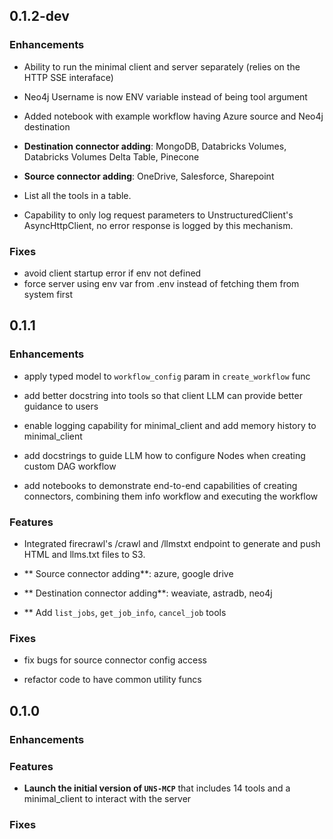 ## 0.1.2-dev

### Enhancements

- Ability to run the minimal client and server separately (relies on the HTTP SSE interaface)
- Neo4j Username is now ENV variable instead of being tool argument
- Added notebook with example workflow having Azure source and Neo4j destination

- **Destination connector adding**: MongoDB, Databricks Volumes, Databricks Volumes Delta Table, Pinecone

- **Source connector adding**: OneDrive, Salesforce, Sharepoint

- List all the tools in a table.

- Capability to only log request parameters to UnstructuredClient's AsyncHttpClient, no error response is logged by this mechanism.

### Fixes

- avoid client startup error if env not defined
- force server using env var from .env instead of fetching them from system first


## 0.1.1

### Enhancements

- apply typed model to `workflow_config` param in `create_workflow` func

- add better docstring into tools so that client LLM can provide better guidance to users

- enable logging capability for minimal_client and add memory history to minimal_client

- add docstrings to guide LLM how to configure Nodes when creating custom DAG workflow

- add notebooks to demonstrate end-to-end capabilities of creating connectors, combining them info workflow and executing the workflow

### Features

- Integrated firecrawl's /crawl and /llmstxt endpoint to generate and push HTML and llms.txt files to S3.

- ** Source connector adding**: azure, google drive

- ** Destination connector adding**: weaviate, astradb, neo4j

- ** Add `list_jobs`, `get_job_info`, `cancel_job` tools

### Fixes

- fix bugs for source connector config access

- refactor code to have common utility funcs


## 0.1.0

### Enhancements

### Features

- **Launch the initial version of `UNS-MCP`** that includes 14 tools and a minimal_client to interact with the server

### Fixes
